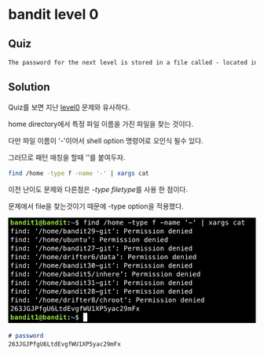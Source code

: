 # bandit level 0

## Quiz

```md
The password for the next level is stored in a file called - located in the home directory
```

## Solution

Quiz를 보면 지난 [level0](level0.md) 문제와 유사하다.

home directory에서 특정 파일 이름을 가진 파일을 찾는 것이다.

다만 파일 이름이 '-'이어서 shell option 명령어로 오인식 될수 있다.

그러므로 패턴 매칭을 할때 ''를 붙여두자.

```zsh
find /home -type f -name '-' | xargs cat
```

이전 난이도 문제와 다른점은 *-type filetype*를 사용 한 점이다.

문제에서 file을 찾는것이기 때문에 -type option을 적용했다.

![](/assets/img/bandit-level1.png)

```md
# password
263JGJPfgU6LtdEvgfWU1XP5yac29mFx
```